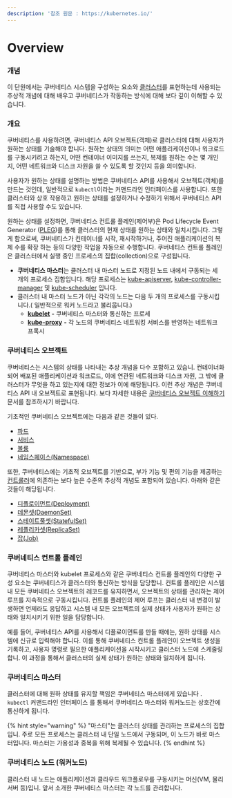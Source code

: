 ```yaml
---
description: '참조 원문 : https://kubernetes.io/'
---
```


# Overview

### 개념

이 단원에서는 쿠버네티스 시스템을 구성하는 요소와 [클러스터](https://kubernetes.io/ko/docs/reference/glossary/?all=true#term-cluster)를 표현하는데 사용되는 추상적 개념에 대해 배우고 쿠버네티스가 작동하는 방식에 대해 보다 깊이 이해할 수 있습니다.

### 개요 <a id="&#xAC1C;&#xC694;"></a>

쿠버네티스를 사용하려면, 쿠버네티스 API 오브젝트\(객체\)로 클러스터에 대해 사용자가 원하는 상태를 기술해야 합니다. 원하는 상태의 의미는 어떤 애플리케이션이나 워크로드를 구동시키려고 하는지, 어떤 컨테이너 이미지를 쓰는지, 복제를 원하는 수는 몇 개인지, 어떤 네트워크와 디스크 자원을 쓸 수 있도록 할 것인지 등을 의미합니다.

사용자가 원하는 상태를 설명하는 방법은 쿠버네티스 API를 사용해서 오브젝트\(객체\)를 만드는 것인데, 일반적으로 `kubectl`이라는 커맨드라인 인터페이스를 사용합니다.  또한 클러스터와 상호 작용하고 원하는 상태를 설정하거나 수정하기 위해서 쿠버네티스 API를 직접 사용할 수도 있습니다.

원하는 상태를 설정하면, 쿠버네티스 컨트롤 플레인\(제어부\)은 Pod Lifecycle Event Generator \([PLEG](https://github.com/kubernetes/community/blob/master/contributors/design-proposals/node/pod-lifecycle-event-generator.md)\)를 통해 클러스터의 현재 상태를 원하는 상태와 일치시킵니다. 그렇게 함으로써, 쿠버네티스가 컨테이너를 시작, 재시작하거나, 주어진 애플리케이션의 복제 수를 확장 하는 등의 다양한 작업을 자동으로 수행합니다. 쿠버네티스 컨트롤 플레인은 클러스터에서 실행 중인 프로세스의 집합\(collection\)으로 구성됩니다. 

* **쿠버네티스 마스터**는 클러스터 내 마스터 노드로 지정된 노드 내에서 구동되는 세 개의 프로세스 집합입니다. 해당 프로세스는 [kube-apiserver](https://kubernetes.io/docs/admin/kube-apiserver/), [kube-controller-manager](https://kubernetes.io/docs/admin/kube-controller-manager/) 및 [kube-scheduler](https://kubernetes.io/docs/admin/kube-scheduler/) 입니다.
* 클러스터 내 마스터 노드가 아닌 각각의 노드는 다음 두 개의 프로세스를 구동시킵니다.\( 일반적으로 워커 노드라고 불리웁니다.\)
  * [**kubelet**](https://kubernetes.io/docs/admin/kubelet/) **-** 쿠버네티스 마스터와 통신하는 프로세
  * [**kube-proxy**](https://kubernetes.io/docs/admin/kube-proxy/) **-** 각 노드의 쿠버네티스 네트워킹 서비스를 반영하는 네트워크 프록시

### 쿠버네티스 오브젝트 <a id="&#xCFE0;&#xBC84;&#xB124;&#xD2F0;&#xC2A4;-&#xC624;&#xBE0C;&#xC81D;&#xD2B8;"></a>

쿠버네티스는 시스템의 상태를 나타내는 추상 개념을 다수 포함하고 있습니. 컨테이너화되어 배포된 애플리케이션과 워크로드, 이에 연관된 네트워크와 디스크 자원, 그 밖에 클러스터가 무엇을 하고 있는지에 대한 정보가 이에 해당됩니다. 이런 추상 개념은 쿠버네티스 API 내 오브젝트로 표현됩니다. 보다 자세한 내용은 [쿠버네티스 오브젝트 이해하기](https://kubernetes.io/ko/docs/concepts/overview/working-with-objects/kubernetes-objects/#kubernetes-objects) 문서를 참조하시기 바랍니다.

기초적인 쿠버네티스 오브젝트에는 다음과 같은 것들이 있다.

* [파드](https://kubernetes.io/ko/docs/concepts/workloads/pods/pod-overview/)
* [서비스](https://kubernetes.io/ko/docs/concepts/services-networking/service/)
* [볼륨](https://kubernetes.io/ko/docs/concepts/storage/volumes/)
* [네임스페이스\(Namespace\)](https://kubernetes.io/ko/docs/concepts/overview/working-with-objects/namespaces/)

또한, 쿠버네티스에는 기초적 오브젝트를 기반으로, 부가 기능 및 편의 기능을 제공하는 [컨트롤러](https://kubernetes.io/ko/docs/concepts/architecture/controller/)에 의존하는 보다 높은 수준의 추상적 개념도 포함되어 있습니다. 아래와 같은 것들이 해당됩니다.

* [디플로이먼트\(Deployment\)](https://kubernetes.io/ko/docs/concepts/workloads/controllers/deployment/)
* [데몬셋\(DaemonSet\)](https://kubernetes.io/ko/docs/concepts/workloads/controllers/daemonset/)
* [스테이트풀셋\(StatefulSet\)](https://kubernetes.io/ko/docs/concepts/workloads/controllers/statefulset/)
* [레플리카셋\(ReplicaSet\)](https://kubernetes.io/ko/docs/concepts/workloads/controllers/replicaset/)
* [잡\(Job\)](https://kubernetes.io/ko/docs/concepts/workloads/controllers/jobs-run-to-completion/)

### 쿠버네티스 컨트롤 플레인 <a id="&#xCFE0;&#xBC84;&#xB124;&#xD2F0;&#xC2A4;-&#xCEE8;&#xD2B8;&#xB864;-&#xD50C;&#xB808;&#xC778;"></a>

쿠버네티스 마스터와 kubelet 프로세스와 같은 쿠버네티스 컨트롤 플레인의 다양한 구성 요소는 쿠버네티스가 클러스터와 통신하는 방식을 담당합니. 컨트롤 플레인은 시스템 내 모든 쿠버네티스 오브젝트의 레코드를 유지하면서, 오브젝트의 상태를 관리하는 제어 루프를 지속적으로 구동시킵니다. 컨트롤 플레인의 제어 루프는 클러스터 내 변경이 발생하면 언제라도 응답하고 시스템 내 모든 오브젝트의 실제 상태가 사용자가 원하는 상태와 일치시키기 위한 일을 담당합니다.

예를 들어, 쿠버네티스 API를 사용해서 디플로이먼트를 만들 때에는, 원하 상태를 시스템에 신규로 입력해야 합니다. 이를 통해 쿠버네티스 컨트롤 플레인이 오브젝트 생성을 기록하고, 사용자 명령로 필요한 애플리케이션을 시작시키고 클러스터 노드에 스케줄링합니. 이 과정을 통해서 클러스터의 실제 상태가 원하는 상태와 일치하게 됩니다.

### 쿠버네티스 마스터

클러스터에 대해 원하 상태를 유지할 책임은 쿠버네티스 마스터에게 있습니다 . `kubectl` 커맨드라인 인터페이스 를  통해서  쿠버네티스  마스터와   워커노드는 상호간에  통신하게 됩니다.

{% hint style="warning" %}
"마스터"는 클러스터 상태를 관리하는 프로세스의 집합입니. 주로 모든 프로세스는 클러스터 내 단일 노드에서 구동되며, 이 노드가 바로 마스터입니다. 마스터는 가용성과 중복을 위해 복제될 수 있습니다.
{% endhint %}

### 쿠버네티스 노드 \(워커노드\)

클러스터 내 노드는 애플리케이션과 클라우드 워크플로우를 구동시키는 머신\(VM, 물리 서버 등\)입니. 앞서 소개한 쿠버네티스 마스터는 각 노드를 관리합니다. 

